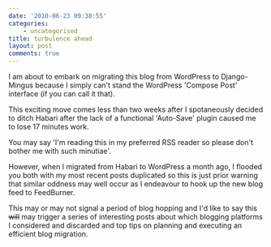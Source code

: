 ```yaml
---
date: '2010-06-23 09:38:55'
categories:
    - uncategorised
title: turbulence ahead
layout: post
comments: true
---
```


I am about to embark on migrating this blog from WordPress to
Django-Mingus because I simply can't stand the WordPress 'Compose Post'
interface (if you can call it that).

This exciting move comes less than two weeks after I spotaneously
decided to ditch Habari after the lack of a functional 'Auto-Save'
plugin caused me to lose 17 minutes work.

You may say 'I'm reading this in my preferred RSS reader so please don't
bother me with such minutiae'.

However, when I migrated from Habari to WordPress a month ago, I flooded
you both with my most recent posts duplicated so this is just prior
warning that similar oddness may well occur as I endeavour to hook up
the new blog feed to FeedBurner.

This may or may not signal a period of blog hopping and I'd like to say
this ~~will~~ may trigger a series of interesting posts about which
blogging platforms I considered and discarded and top tips on planning
and executing an efficient blog migration.
